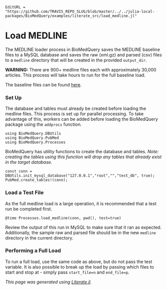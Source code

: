 ```@meta
EditURL = "https://github.com/TRAVIS_REPO_SLUG/blob/master/../../julia-local-packages/BioMedQuery/examples/literate_src/load_medline.jl"
```

# Load MEDLINE

The MEDLINE loader process in BioMedQuery saves the MEDLINE baseline files to a
MySQL database and saves the raw (xml.gz) and parsed (csv) files to a ```medline```
directory that will be created in the provided ```output_dir```.

**WARNING:** There are 900+ medline files each with approximately 30,000 articles.
This process will take hours to run for the full baseline load.

The baseline files can be found [here](ftp://ftp.ncbi.nlm.nih.gov/pubmed/baseline/).

### Set Up
The database and tables must already be created before loading the medline files.
This process is set up for parallel processing.  To take advantage of this, workers
can be added before loading the BioMedQuery package using the ```addprocs``` function.

```@example load_medline
using BioMedQuery.DBUtils
using BioMedQuery.PubMed
using BioMedQuery.Processes
```

BioMedQuery has utility functions to create the database and tables. *Note: creating
the tables using this function will drop any tables that already exist in the target
database.*

```@example load_medline
const conn = DBUtils.init_mysql_database("127.0.0.1","root","","test_db", true);
PubMed.create_tables!(conn);
```

### Load a Test File
As the full medline load is a large operation, it is recommended that a test run
be completed first.

```@example load_medline
@time Processes.load_medline(conn, pwd(), test=true)
```

Review the output of this run in MySQL to make sure that it ran as expected.
Additionally, the sample raw and parsed file should be in the new ```medline```
directory in the current directory.

### Performing a Full Load
To run a full load, use the same code as above, but do not pass the test variable.
It is also possible to break up the load by passing which files to start and stop at -
simply pass ```start_file=n``` and ```end_file=p```.

*This page was generated using [Literate.jl](https://github.com/fredrikekre/Literate.jl).*

